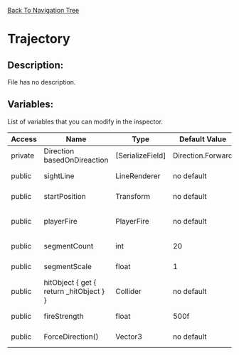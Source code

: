 [Back To Navigation Tree](https://wesleywh.github.io/GameDevRepo/docs/navigation.html)
# Trajectory

## Description:
File has no description.

## Variables:
List of variables that you can modify in the inspector.

|Access|Name|Type|Default Value|Description|
|---|---|---|---|---|
|private|Direction basedOnDireaction|[SerializeField]|Direction.Forward|No description.|
|public|sightLine|LineRenderer|no default|No description.|
|public|startPosition|Transform|no default|No description.|
|public|playerFire|PlayerFire|no default|public PlayerFire playerFire;|
|public|segmentCount|int|20|No description.|
|public|segmentScale|float|1|No description.|
|public|hitObject { get { return _hitObject } }|Collider|no default|No description.|
|public|fireStrength|float|500f|No description.|
|public|ForceDirection()|Vector3|no default|No description.|
